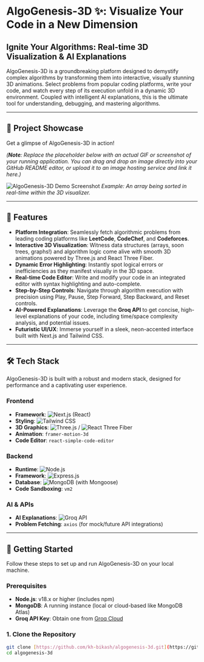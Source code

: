 # AlgoGenesis-3D ✨: Visualize Your Code in a New Dimension

## Ignite Your Algorithms: Real-time 3D Visualization & AI Explanations

AlgoGenesis-3D is a groundbreaking platform designed to demystify complex algorithms by transforming them into interactive, visually stunning 3D animations. Select problems from popular coding platforms, write your code, and watch every step of its execution unfold in a dynamic 3D environment. Coupled with intelligent AI explanations, this is the ultimate tool for understanding, debugging, and mastering algorithms.

---

## 📸 Project Showcase

Get a glimpse of AlgoGenesis-3D in action!

*(**Note**: Replace the placeholder below with an actual GIF or screenshot of your running application. You can drag and drop an image directly into your GitHub README editor, or upload it to an image hosting service and link it here.)*

![AlgoGenesis-3D Demo Screenshot](https://via.placeholder.com/800x450?text=Your+Project+Screenshot+Goes+Here)
*Example: An array being sorted in real-time within the 3D visualizer.*

---

## 🌟 Features

* **Platform Integration**: Seamlessly fetch algorithmic problems from leading coding platforms like **LeetCode**, **CodeChef**, and **Codeforces**.
* **Interactive 3D Visualization**: Witness data structures (arrays, soon trees, graphs!) and algorithm logic come alive with smooth 3D animations powered by Three.js and React Three Fiber.
* **Dynamic Error Highlighting**: Instantly spot logical errors or inefficiencies as they manifest visually in the 3D space.
* **Real-time Code Editor**: Write and modify your code in an integrated editor with syntax highlighting and auto-complete.
* **Step-by-Step Controls**: Navigate through algorithm execution with precision using Play, Pause, Step Forward, Step Backward, and Reset controls.
* **AI-Powered Explanations**: Leverage the **Groq API** to get concise, high-level explanations of your code, including time/space complexity analysis, and potential issues.
* **Futuristic UI/UX**: Immerse yourself in a sleek, neon-accented interface built with Next.js and Tailwind CSS.

---

## 🛠️ Tech Stack

AlgoGenesis-3D is built with a robust and modern stack, designed for performance and a captivating user experience.

### Frontend
* **Framework**: ![Next.js](https://img.shields.io/badge/Next.js-000000?style=for-the-badge&logo=next.js&logoColor=white) (React)
* **Styling**: ![Tailwind CSS](https://img.shields.io/badge/Tailwind_CSS-38B2AC?style=for-the-badge&logo=tailwind-css&logoColor=white)
* **3D Graphics**: ![Three.js](https://img.shields.io/badge/Three.js-000000?style=for-the-badge&logo=three.js&logoColor=white) / ![React Three Fiber](https://img.shields.io/badge/React_Three_Fiber-gray?style=for-the-badge)
* **Animation**: `framer-motion-3d`
* **Code Editor**: `react-simple-code-editor`

### Backend
* **Runtime**: ![Node.js](https://img.shields.io/badge/Node.js-339933?style=for-the-badge&logo=nodedotjs&logoColor=white)
* **Framework**: ![Express.js](https://img.shields.io/badge/Express.js-000000?style=for-the-badge&logo=express&logoColor=white)
* **Database**: ![MongoDB](https://img.shields.io/badge/MongoDB-4EA94B?style=for-the-badge&logo=mongodb&logoColor=white) (with Mongoose)
* **Code Sandboxing**: `vm2`

### AI & APIs
* **AI Explanations**: ![Groq](https://img.shields.io/badge/Groq-00C65E?style=for-the-badge&logo=groq&logoColor=white) API
* **Problem Fetching**: `axios` (for mock/future API integrations)

---

## 🚀 Getting Started

Follow these steps to set up and run AlgoGenesis-3D on your local machine.

### Prerequisites

* **Node.js**: v18.x or higher (includes npm)
* **MongoDB**: A running instance (local or cloud-based like MongoDB Atlas)
* **Groq API Key**: Obtain one from [Groq Cloud](https://console.groq.com/keys)

### 1. Clone the Repository

```bash
git clone [https://github.com/kh-bikash/algogenesis-3d.git](https://github.com/kh-bikash/algogenesis-3d.git)
cd algogenesis-3d
